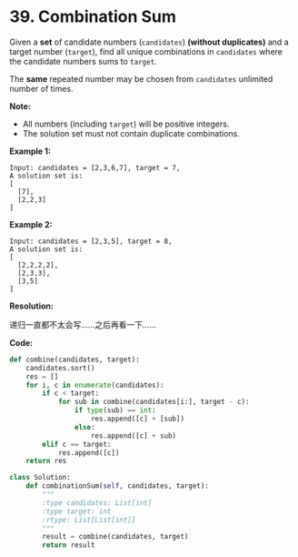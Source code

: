 # 39. Combination Sum

Given a **set** of candidate numbers (`candidates`) **(without duplicates)** and a target number (`target`), find all unique combinations in `candidates` where the candidate numbers sums to `target`.

The **same** repeated number may be chosen from `candidates` unlimited number of times.

**Note:**

- All numbers (including `target`) will be positive integers.
- The solution set must not contain duplicate combinations.

**Example 1:**

```
Input: candidates = [2,3,6,7], target = 7,
A solution set is:
[
  [7],
  [2,2,3]
]
```

**Example 2:**

```
Input: candidates = [2,3,5], target = 8,
A solution set is:
[
  [2,2,2,2],
  [2,3,3],
  [3,5]
]
```

**Resolution:**

递归一直都不太会写......之后再看一下......

**Code:**

```python
def combine(candidates, target):
    candidates.sort()
    res = []
    for i, c in enumerate(candidates):
        if c < target:
            for sub in combine(candidates[i:], target - c):
                if type(sub) == int:
                    res.append([c] + [sub])
                else:
                    res.append([c] + sub)
        elif c == target:
            res.append([c])
    return res

class Solution:
    def combinationSum(self, candidates, target):
        """
        :type candidates: List[int]
        :type target: int
        :rtype: List[List[int]]
        """
        result = combine(candidates, target)
        return result
```



